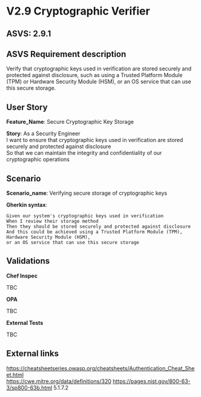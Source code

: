 # V2.9 Cryptographic Verifier

## ASVS: 2.9.1

## ASVS Requirement description

Verify that cryptographic keys used in verification are stored
securely and protected against disclosure, such as using a
Trusted Platform Module (TPM) or Hardware Security Module (HSM),
or an OS service that can use this secure storage.

## User Story

**Feature_Name**: Secure Cryptographic Key Storage

**Story**:
As a Security Engineer\
I want to ensure that cryptographic keys used in verification are stored securely and protected
against disclosure\
So that we can maintain the integrity and confidentiality of our cryptographic operations

## Scenario

**Scenario_name**: Verifying secure storage of cryptographic keys

**Gherkin syntax**:

```gherkin
Given our system's cryptographic keys used in verification
When I review their storage method
Then they should be stored securely and protected against disclosure
And this could be achieved using a Trusted Platform Module (TPM), Hardware Security Module (HSM),
or an OS service that can use this secure storage
```

## Validations

**Chef Inspec**

TBC

**OPA**

TBC

**External Tests**

TBC

## External links

<https://cheatsheetseries.owasp.org/cheatsheets/Authentication_Cheat_Sheet.html> \
<https://cwe.mitre.org/data/definitions/320>
<https://pages.nist.gov/800-63-3/sp800-63b.html> 5.1.7.2

